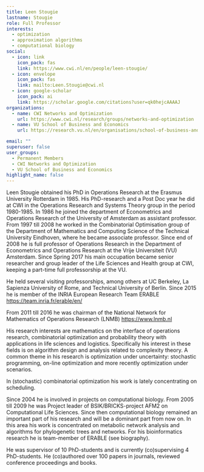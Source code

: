 ```yaml
---
title: Leen Stougie
lastname: Stougie
role: Full Professor
interests:
  - optimization
  - approximation algorithms
  - computational biology
social:
  - icon: link
    icon_pack: fas
    link: https://www.cwi.nl/en/people/leen-stougie/
  - icon: envelope
    icon_pack: fas
    link: mailto:Leen.Stougie@cwi.nl
  - icon: google-scholar
    icon_pack: ai
    link: https://scholar.google.com/citations?user=qk0hejcAAAAJ
organizations:
  - name: CWI Networks and Optimization
    url: https://www.cwi.nl/research/groups/networks-and-optimization
  - name: VU School of Business and Economics
    url: https://research.vu.nl/en/organisations/school-of-business-and-economics

email: ""
superuser: false
user_groups:
  - Permanent Members
  - CWI Networks and Optimization
  - VU School of Business and Economics
highlight_name: false
---
```


Leen Stougie obtained his PhD in Operations Research at the Erasmus University Rotterdam in 1985. His PhD-research and a Post Doc year he did at CWI in the Operations Research and Systems Theory group in the period 1980-1985. In 1986 he joined the department of Econometrics and Operations Research of the University of Amsterdam as assistant professor. From 1997 till 2008 he worked in the Combinatorial Optimisation group of the Department of Mathematics and Computing Science of the Technical University Eindhoven, where he became associate professor. Since end of 2008 he is full professor of Operations Research in the Department of Econometrics and Operations Research at the Vrije Universiteit (VU) Amsterdam. Since Spring 2017 his main occupation became senior researcher and group leader of the Life Sciences and Health group at CWI, keeping a part-time full professorship at the VU.


He held several visiting professorships, among others at UC Berkeley, La Sapienza University of Rome, and Technical University of Berlin. Since 2015 he is member of the INRIA European Research Team ERABLE https://team.inria.fr/erable/en/


From 2011 till 2016 he was chairman of the National Network for Mathematics of Operations Research (LNMB) https://www.lnmb.nl

His  research interests are mathematics on the interface of operations research, combinatorial optimization and probability theory with applications in life sciences and logistics. Specifically his interest in these fields is on algorithm design and analysis related to complexity theory. A common theme in his research is optimization under uncertainty: stochastic programming, on-line optimization and more recently optimization under scenarios.

In (stochastic) combinatorial optimization his work is lately concentrating on scheduling.

Since 2004 he is involved in projects on computational biology. From 2005 till 2009 he was Project leader of BSIK/BRICKS-project AFM2 on Computational Life Sciences. Since then computational biology remained an important part of his research and will be a dominant part from now on. In this area his work is concentrated on metabolic network analysis and algorithms for phylogenetic  trees and networks. For his bioinformatics research he is team-member of ERABLE (see biography).

He was supervisor of 10 PhD-students and is currently (co)supervising 4 PhD-students. He (co)authored over 100 papers in journals, reviewed conference proceedings and books.

